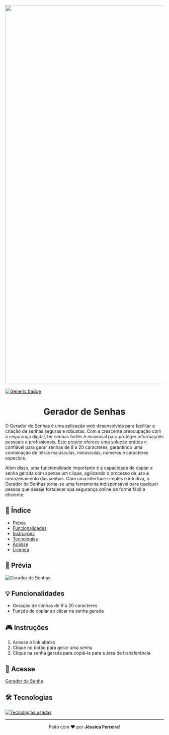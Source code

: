 <p align="center">
  <img src="https://github.com/jessiferreira/meu-template/assets/121064773/fdafa83a-d5c6-4da4-9641-7c984b103501" width="1200px">
</p>

[![Generic badge](https://img.shields.io/badge/STATUS-Concluído-C2078F.svg)](https://shields.io/)&nbsp;
 
<h1 align="center">Gerador de Senhas</h1>

O Gerador de Senhas é uma aplicação web desenvolvida para facilitar a criação de senhas seguras e robustas. Com a crescente preocupação com a segurança digital, ter senhas fortes é essencial para proteger informações pessoais e profissionais. Este projeto oferece uma solução prática e confiável para gerar senhas de 8 a 20 caracteres, garantindo uma combinação de letras maiúsculas, minúsculas, números e caracteres especiais.

Além disso, uma funcionalidade importante é a capacidade de copiar a senha gerada com apenas um clique, agilizando o processo de uso e armazenamento das senhas. Com uma interface simples e intuitiva, o Gerador de Senhas torna-se uma ferramenta indispensável para qualquer pessoa que deseje fortalecer sua segurança online de forma fácil e eficiente.

## 📑 Índice
* [Prévia](#-prévia)
* [Funcionalidades](#-funcionalidades)
* [Instruções](#-instrucoes)
* [Tecnologias](#-tecnologias)
* [Acesse](#-acesse)
* [Licença](#-licenca)

## 🎨 Prévia

![Gerador de Senhas](https://github.com/jessiferreira/password-generator/assets/121064773/6e8ae07d-0ca6-4c45-8b81-e360cc8c0893)

## 💡 Funcionalidades
- Geração de senhas de 8 a 20 caracteres
- Função de copiar ao clicar na senha gerada

## 🎮 Instruções
1. Acesse o link abaixo
2. Clique no botão para gerar uma senha
3. Clique na senha gerada para copiá-la para a área de transferência

## 🔗 Acesse
[Gerador de Senha](https://password-generator-nine-teal.vercel.app/)

## 🛠 Tecnologias
<p align="left">
  <a href="https://skillicons.dev">
    <img src="https://skillicons.dev/icons?i=js,html,css" alt="Tecnologias usadas">
  </a>
</p>

---

<p align="center">
  Feito com ❤️ por <strong>Jéssica Ferreira</strong>!
</p>
